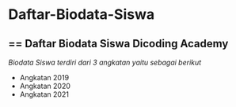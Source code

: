 # Daftar-Biodata-Siswa
==
Daftar Biodata Siswa Dicoding Academy
--
*Biodata Siswa terdiri dari 3 angkatan yaitu sebagai berikut*
- Angkatan 2019
- Angkatan 2020
- Angkatan 2021
